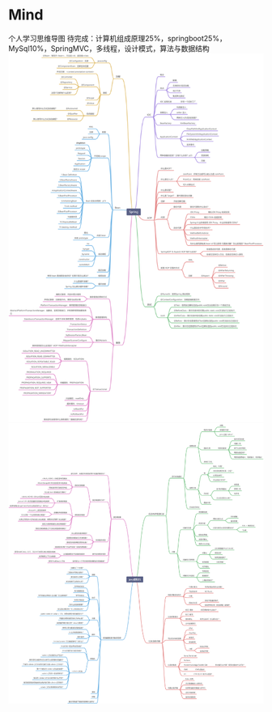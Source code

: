 # Mind
个人学习思维导图
待完成：计算机组成原理25%，springboot25%，MySql10%，SpringMVC，多线程，设计模式，算法与数据结构
![image](https://github.com/zzybot/Mind/blob/main/Spring.jpg)
![image](https://github.com/zzybot/Mind/blob/main/JVM.jpg)
